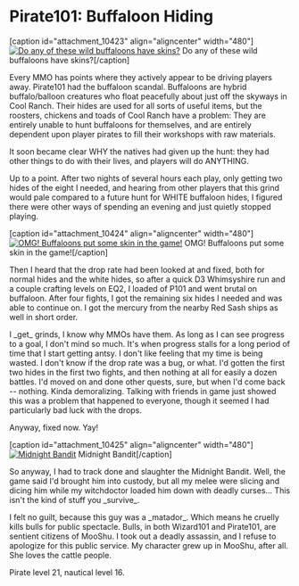 # Pirate101: Buffaloon Hiding

[caption id="attachment\_10423" align="aligncenter" width="480"][![](http://westkarana.com/wp-content/uploads/2012/11/Pirate-2012-11-14-23-00-33-94-480x270.jpg "Do any of these wild buffaloons have skins?")](http://westkarana.com/wp-content/uploads/2012/11/Pirate-2012-11-14-23-00-33-94.jpg) Do any of these wild buffaloons have skins?[/caption]

Every MMO has points where they actively appear to be driving players away. Pirate101 had the buffaloon scandal. Buffaloons are hybrid buffalo/balloon creatures who float peacefully about just off the skyways in Cool Ranch. Their hides are used for all sorts of useful items, but the roosters, chickens and toads of Cool Ranch have a problem: They are entirely unable to hunt buffaloons for themselves, and are entirely dependent upon player pirates to fill their workshops with raw materials.

It soon became clear WHY the natives had given up the hunt: they had other things to do with their lives, and players will do ANYTHING.

Up to a point. After two nights of several hours each play, only getting two hides of the eight I needed, and hearing from other players that this grind would pale compared to a future hunt for WHITE buffaloon hides, I figured there were other ways of spending an evening and just quietly stopped playing.

[caption id="attachment\_10424" align="aligncenter" width="480"][![](http://westkarana.com/wp-content/uploads/2012/11/Pirate-2012-11-14-23-20-12-18-480x270.jpg "OMG! Buffaloons put some skin in the game!")](http://westkarana.com/wp-content/uploads/2012/11/Pirate-2012-11-14-23-20-12-18.jpg) OMG! Buffaloons put some skin in the game![/caption]

Then I heard that the drop rate had been looked at and fixed, both for normal hides and the white hides, so after a quick D3 Whimsyshire run and a couple crafting levels on EQ2, I loaded of P101 and went brutal on buffaloon. After four fights, I got the remaining six hides I needed and was able to continue on. I got the mercury from the nearby Red Sash ships as well in short order.

I \_get\_ grinds, I know why MMOs have them. As long as I can see progress to a goal, I don't mind so much. It's when progress stalls for a long period of time that I start getting antsy. I don't like feeling that my time is being wasted. I don't know if the drop rate was a bug, or what. I'd gotten the first two hides in the first two fights, and then nothing at all for easily a dozen battles. I'd moved on and done other quests, sure, but when I'd come back -- nothing. Kinda demoralizing. Talking with friends in game just showed this was a problem that happened to everyone, though it seemed I had particularly bad luck with the drops.

Anyway, fixed now. Yay!

[caption id="attachment\_10425" align="aligncenter" width="480"][![](http://westkarana.com/wp-content/uploads/2012/11/Pirate-2012-11-15-00-20-16-39-480x269.jpg "Midnight Bandit")](http://westkarana.com/wp-content/uploads/2012/11/Pirate-2012-11-15-00-20-16-39.jpg) Midnight Bandit[/caption]

So anyway, I had to track done and slaughter the Midnight Bandit. Well, the game said I'd brought him into custody, but all my melee were slicing and dicing him while my witchdoctor loaded him down with deadly curses... This isn't the kind of stuff you \_survive\_.

I felt no guilt, because this guy was a \_matador\_. Which means he cruelly kills bulls for public spectacle. Bulls, in both Wizard101 and Pirate101, are sentient citizens of MooShu. I took out a deadly assassin, and I refuse to apologize for this public service. My character grew up in MooShu, after all. She loves the cattle people.

Pirate level 21, nautical level 16.

